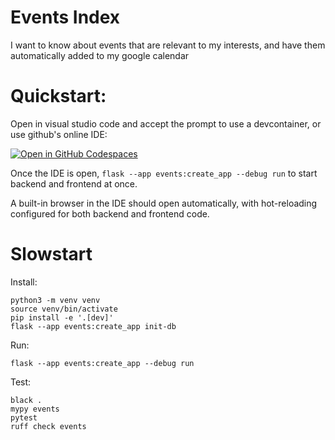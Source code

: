 Events Index
============

I want to know about events that are relevant to my interests, and have them automatically added to my google calendar

Quickstart:
===========
Open in visual studio code and accept the prompt to use a devcontainer, or use github's online IDE:

[![Open in GitHub Codespaces](https://github.com/codespaces/badge.svg)](https://codespaces.new/shish/events)

Once the IDE is open, `flask --app events:create_app --debug run` to start backend and frontend at once.

A built-in browser in the IDE should open automatically, with hot-reloading configured for both backend and frontend code.


Slowstart
=========
Install:
```
python3 -m venv venv
source venv/bin/activate
pip install -e '.[dev]'
flask --app events:create_app init-db
```

Run:
```
flask --app events:create_app --debug run
```

Test:
```
black .
mypy events
pytest
ruff check events
```
